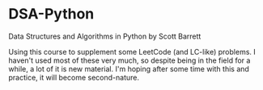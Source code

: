 # DSA-Python
 Data Structures and Algorithms in Python by Scott Barrett  

Using this course to supplement some LeetCode (and LC-like) problems.  I haven't used most of these very much, so despite being in the field for a while, a lot of it is new material.  I'm hoping after some time with this and practice, it will become second-nature.